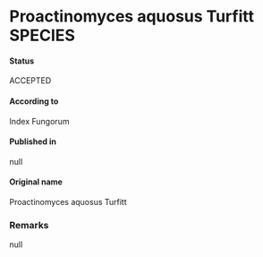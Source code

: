 # Proactinomyces aquosus Turfitt SPECIES

#### Status
ACCEPTED

#### According to
Index Fungorum

#### Published in
null

#### Original name
Proactinomyces aquosus Turfitt

### Remarks
null